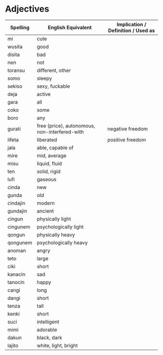# Adjectives

| Spelling | English Equivalent | Implication / Definition / Used as |
|----------|--------------------|--------------------------------|
| mi | cute |  |
| wusita | good |  |
| disita | bad |  |
| nen | not |  |
| toransu | different, other |  |
| somo | sleepy |  |
| sekiso | sexy, fuckable |  |
| deja | active |  |
| gara | all |  |
| coko | some |  |
| boro | any |  |
| gurati | free (price), autonomous, non-interfered-with | negative freedom |
| lifeta | liberated | positive freedom |
| jala | able, capable of |  |
| mire | mid, average |  |
| misu | liquid, fluid |  |
| ten | solid, rigid |  |
| lufi | gaseous |  |
| cinda | new |  |
| gunda | old |  |
| cindajin | modern |  |
| gundajin | ancient |  |
| cingun | physically light |  |
| cingunem | psychologically light |  |
| qongun | physically heavy |  |
| qongunem | psychologically heavy |  |
| anoman | angry |  |
| teto | large |  |
| ciki | short |  |
| kanacin | sad |  |
| tanocin | happy |  |
| cangi | long |  |
| dangi | short |  |
| tenza | tall |  |
| kenki | short |  |
| suci | intelligent |  |
| mimi | adorable |  |
| dakun | black, dark |  |
| lajito | white, light, bright |  |

